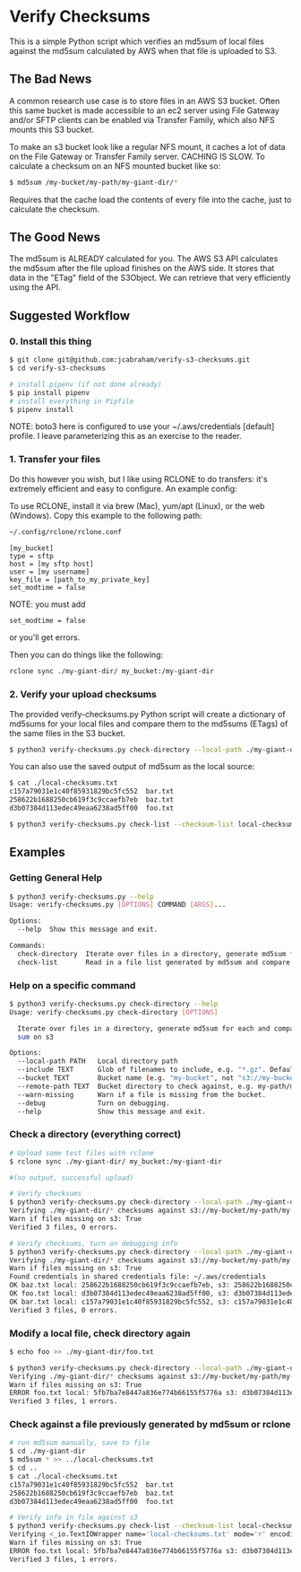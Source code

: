 # Verify Checksums

This is a simple Python script which verifies an md5sum of local files against the md5sum calculated by AWS when that file is uploaded to S3.

## The Bad News
A common research use case is to store files in an AWS S3 bucket. Often this same bucket is made accessible to an ec2 server using File Gateway and/or SFTP clients can be enabled via Transfer Family, which also NFS mounts this S3 bucket.

To make an s3 bucket look like a regular NFS mount, it caches a lot of data on the File Gateway or Transfer Family server. CACHING IS SLOW. To calculate a checksum on an NFS mounted bucket like so:

```bash
$ md5sum /my-bucket/my-path/my-giant-dir/*
```

Requires that the cache load the contents of every file into the cache, just to calculate the checksum.

## The Good News
The md5sum is ALREADY calculated for you. The AWS S3 API calculates the md5sum after the file upload finishes on the AWS side. It stores that data in the "ETag" field of the S3Object. We can retrieve that very efficiently using the API.


## Suggested Workflow

### 0. Install this thing
```bash
$ git clone git@github.com:jcabraham/verify-s3-checksums.git
$ cd verify-s3-checksums

# install pipenv (if not done already)
$ pip install pipenv
# install everything in Pipfile
$ pipenv install
```
NOTE: boto3 here is configured to use your ~/.aws/credentials [default] profile. I leave parameterizing this as an exercise to the reader.

### 1. Transfer your files
Do this however you wish, but I like using RCLONE to do transfers: it's extremely efficient and easy to configure. An example config:

To use RCLONE, install it via brew (Mac), yum/apt (Linux), or the web (Windows). Copy this example to the following path:

```bash
~/.config/rclone/rclone.conf
```

```
[my_bucket]
type = sftp
host = [my sftp host]
user = [my username]
key_file = [path_to_my_private_key]
set_modtime = false
```

NOTE: you must add 
```bash
set_modtime = false
```

or you'll get errors.

Then you can do things like the following:

```bash
rclone sync ./my-giant-dir/ my_bucket:/my-giant-dir
```

### 2. Verify your upload checksums

The provided verify-checksums.py Python script will create a dictionary of md5sums for your local files and compare them 
to the md5sums (ETags) of the same files in the S3 bucket.  

```bash
$ python3 verify-checksums.py check-directory --local-path ./my-giant-dir --bucket my-bucket --remote-path my-path/my-giant-dir/ --warn-missing
```

You can also use the saved output of md5sum as the local source:
```bash
$ cat ./local-checksums.txt
c157a79031e1c40f85931829bc5fc552  bar.txt
258622b1688250cb619f3c9ccaefb7eb  baz.txt
d3b07384d113edec49eaa6238ad5ff00  foo.txt

$ python3 verify-checksums.py check-list --checksum-list local-checksums.txt --bucket my-bucket --remote-path my-path/my-giant-dir/ --warn-missing
```


## Examples

### Getting General Help

```bash
$ python3 verify-checksums.py --help
Usage: verify-checksums.py [OPTIONS] COMMAND [ARGS]...

Options:
  --help  Show this message and exit.

Commands:
  check-directory  Iterate over files in a directory, generate md5sum for...
  check-list       Read in a file list generated by md5sum and compare to...
```

### Help on a specific command

```bash
$ python3 verify-checksums.py check-directory --help
Usage: verify-checksums.py check-directory [OPTIONS]

  Iterate over files in a directory, generate md5sum for each and compare to
  sum on s3

Options:
  --local-path PATH   Local directory path
  --include TEXT      Glob of filenames to include, e.g. "*.gz". Defaults to "*" (all)
  --bucket TEXT       Bucket name (e.g. "my-bucket", not "s3://my-bucket"  [required]
  --remote-path TEXT  Bucket directory to check against, e.g. my-path/my-giant-dir [required]
  --warn-missing      Warn if a file is missing from the bucket.
  --debug             Turn on debugging.
  --help              Show this message and exit.
```

### Check a directory (everything correct)
```bash
# Upload some test files with rclone
$ rclone sync ./my-giant-dir/ my_bucket:/my-giant-dir

#(no output, successful upload)

# Verify checksums
$ python3 verify-checksums.py check-directory --local-path ./my-giant-dir --bucket my-bucket --remote-path my-path/my-giant-dir/ --warn-missing
Verifying ./my-giant-dir/* checksums against s3://my-bucket/my-path/my-giant-dir/
Warn if files missing on s3: True
Verified 3 files, 0 errors.

# Verify checksums, turn on debugging info
$ python3 verify-checksums.py check-directory --local-path ./my-giant-dir --bucket my-bucket --remote-path my-path/my-giant-dir/ --warn-missing --debug
Verifying ./my-giant-dir/* checksums against s3://my-bucket/my-path/my-giant-dir/
Warn if files missing on s3: True
Found credentials in shared credentials file: ~/.aws/credentials
OK baz.txt local: 258622b1688250cb619f3c9ccaefb7eb, s3: 258622b1688250cb619f3c9ccaefb7eb
OK foo.txt local: d3b07384d113edec49eaa6238ad5ff00, s3: d3b07384d113edec49eaa6238ad5ff00
OK bar.txt local: c157a79031e1c40f85931829bc5fc552, s3: c157a79031e1c40f85931829bc5fc552
Verified 3 files, 0 errors.
```

### Modify a local file, check directory again
```bash
$ echo foo >> ./my-giant-dir/foo.txt

$ python3 verify-checksums.py check-directory --local-path ./my-giant-dir --bucket my-bucket --remote-path my-path/my-giant-dir/ --warn-missing --debug
Verifying ./my-giant-dir/* checksums against s3://my-bucket/my-path/my-giant-dir/
Warn if files missing on s3: True
ERROR foo.txt local: 5fb7ba7e8447a836e774b66155f5776a s3: d3b07384d113edec49eaa6238ad5ff00
Verified 3 files, 1 errors.
```

### Check against a file previously generated by md5sum or rclone

```bash
# run md5sum manually, save to file
$ cd ./my-giant-dir
$ md5sum * >> ../local-checksums.txt
$ cd ..
$ cat ./local-checksums.txt
c157a79031e1c40f85931829bc5fc552  bar.txt
258622b1688250cb619f3c9ccaefb7eb  baz.txt
d3b07384d113edec49eaa6238ad5ff00  foo.txt

# Verify info in file against s3
$ python3 verify-checksums.py check-list --checksum-list local-checksums.txt --bucket my-bucket --remote-path my-path/my-giant-dir/ --warn-missing
Verifying <_io.TextIOWrapper name='local-checksums.txt' mode='r' encoding='UTF-8'> checksums against s3://my-bucket/my-path/my-giant-dir/
Warn if files missing on s3: True
ERROR foo.txt local: 5fb7ba7e8447a836e774b66155f5776a s3: d3b07384d113edec49eaa6238ad5ff00
Verified 3 files, 1 errors.
```
